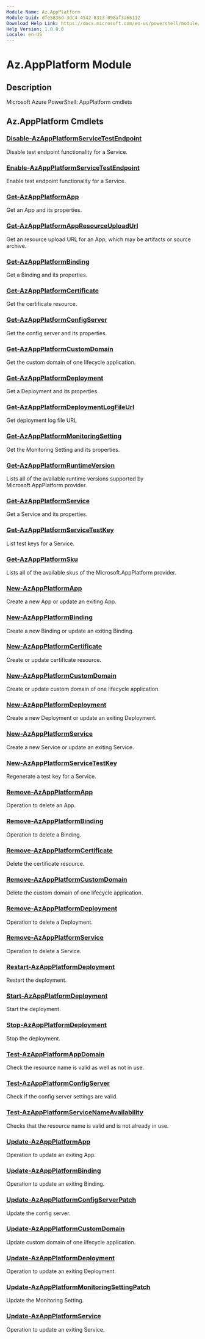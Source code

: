 ```yaml
---
Module Name: Az.AppPlatform
Module Guid: dfe5836d-3dc4-4542-8313-098af3a66112
Download Help Link: https://docs.microsoft.com/en-us/powershell/module/az.appplatform
Help Version: 1.0.0.0
Locale: en-US
---
```


# Az.AppPlatform Module
## Description
Microsoft Azure PowerShell: AppPlatform cmdlets

## Az.AppPlatform Cmdlets
### [Disable-AzAppPlatformServiceTestEndpoint](Disable-AzAppPlatformServiceTestEndpoint.md)
Disable test endpoint functionality for a Service.

### [Enable-AzAppPlatformServiceTestEndpoint](Enable-AzAppPlatformServiceTestEndpoint.md)
Enable test endpoint functionality for a Service.

### [Get-AzAppPlatformApp](Get-AzAppPlatformApp.md)
Get an App and its properties.

### [Get-AzAppPlatformAppResourceUploadUrl](Get-AzAppPlatformAppResourceUploadUrl.md)
Get an resource upload URL for an App, which may be artifacts or source archive.

### [Get-AzAppPlatformBinding](Get-AzAppPlatformBinding.md)
Get a Binding and its properties.

### [Get-AzAppPlatformCertificate](Get-AzAppPlatformCertificate.md)
Get the certificate resource.

### [Get-AzAppPlatformConfigServer](Get-AzAppPlatformConfigServer.md)
Get the config server and its properties.

### [Get-AzAppPlatformCustomDomain](Get-AzAppPlatformCustomDomain.md)
Get the custom domain of one lifecycle application.

### [Get-AzAppPlatformDeployment](Get-AzAppPlatformDeployment.md)
Get a Deployment and its properties.

### [Get-AzAppPlatformDeploymentLogFileUrl](Get-AzAppPlatformDeploymentLogFileUrl.md)
Get deployment log file URL

### [Get-AzAppPlatformMonitoringSetting](Get-AzAppPlatformMonitoringSetting.md)
Get the Monitoring Setting and its properties.

### [Get-AzAppPlatformRuntimeVersion](Get-AzAppPlatformRuntimeVersion.md)
Lists all of the available runtime versions supported by Microsoft.AppPlatform provider.

### [Get-AzAppPlatformService](Get-AzAppPlatformService.md)
Get a Service and its properties.

### [Get-AzAppPlatformServiceTestKey](Get-AzAppPlatformServiceTestKey.md)
List test keys for a Service.

### [Get-AzAppPlatformSku](Get-AzAppPlatformSku.md)
Lists all of the available skus of the Microsoft.AppPlatform provider.

### [New-AzAppPlatformApp](New-AzAppPlatformApp.md)
Create a new App or update an exiting App.

### [New-AzAppPlatformBinding](New-AzAppPlatformBinding.md)
Create a new Binding or update an exiting Binding.

### [New-AzAppPlatformCertificate](New-AzAppPlatformCertificate.md)
Create or update certificate resource.

### [New-AzAppPlatformCustomDomain](New-AzAppPlatformCustomDomain.md)
Create or update custom domain of one lifecycle application.

### [New-AzAppPlatformDeployment](New-AzAppPlatformDeployment.md)
Create a new Deployment or update an exiting Deployment.

### [New-AzAppPlatformService](New-AzAppPlatformService.md)
Create a new Service or update an exiting Service.

### [New-AzAppPlatformServiceTestKey](New-AzAppPlatformServiceTestKey.md)
Regenerate a test key for a Service.

### [Remove-AzAppPlatformApp](Remove-AzAppPlatformApp.md)
Operation to delete an App.

### [Remove-AzAppPlatformBinding](Remove-AzAppPlatformBinding.md)
Operation to delete a Binding.

### [Remove-AzAppPlatformCertificate](Remove-AzAppPlatformCertificate.md)
Delete the certificate resource.

### [Remove-AzAppPlatformCustomDomain](Remove-AzAppPlatformCustomDomain.md)
Delete the custom domain of one lifecycle application.

### [Remove-AzAppPlatformDeployment](Remove-AzAppPlatformDeployment.md)
Operation to delete a Deployment.

### [Remove-AzAppPlatformService](Remove-AzAppPlatformService.md)
Operation to delete a Service.

### [Restart-AzAppPlatformDeployment](Restart-AzAppPlatformDeployment.md)
Restart the deployment.

### [Start-AzAppPlatformDeployment](Start-AzAppPlatformDeployment.md)
Start the deployment.

### [Stop-AzAppPlatformDeployment](Stop-AzAppPlatformDeployment.md)
Stop the deployment.

### [Test-AzAppPlatformAppDomain](Test-AzAppPlatformAppDomain.md)
Check the resource name is valid as well as not in use.

### [Test-AzAppPlatformConfigServer](Test-AzAppPlatformConfigServer.md)
Check if the config server settings are valid.

### [Test-AzAppPlatformServiceNameAvailability](Test-AzAppPlatformServiceNameAvailability.md)
Checks that the resource name is valid and is not already in use.

### [Update-AzAppPlatformApp](Update-AzAppPlatformApp.md)
Operation to update an exiting App.

### [Update-AzAppPlatformBinding](Update-AzAppPlatformBinding.md)
Operation to update an exiting Binding.

### [Update-AzAppPlatformConfigServerPatch](Update-AzAppPlatformConfigServerPatch.md)
Update the config server.

### [Update-AzAppPlatformCustomDomain](Update-AzAppPlatformCustomDomain.md)
Update custom domain of one lifecycle application.

### [Update-AzAppPlatformDeployment](Update-AzAppPlatformDeployment.md)
Operation to update an exiting Deployment.

### [Update-AzAppPlatformMonitoringSettingPatch](Update-AzAppPlatformMonitoringSettingPatch.md)
Update the Monitoring Setting.

### [Update-AzAppPlatformService](Update-AzAppPlatformService.md)
Operation to update an exiting Service.

